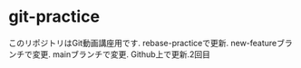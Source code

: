 # git-practice
このリポジトリはGit動画講座用です.
rebase-practiceで更新.
new-featureブランチで変更.
mainブランチで変更.
Github上で更新.2回目

